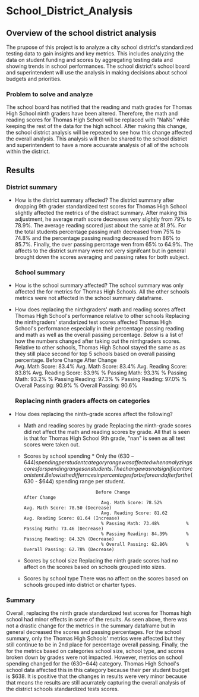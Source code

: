 # School_District_Analysis

## Overview of the school district analysis
The prupose of this project is to analyze a city school district's standardized testing data to gain insights and key metrics. This includes analyzing the data on student funding and scores by aggregating testing data and showing trends in school performances. The school district's school board and superintendent will use the analysis in making decisions about school budgets and priorities.

### Problem to solve and analyze
The school board has notified that the reading and math grades for Thomas High School ninth graders have been altered. Therefore, the math and reading scores for Thomas High School will be replaced with "NaNs" while keeping the rest of the data for the high school. After making this change, the school district analysis will be repeated to see how this change affected the overall analysis. This analysis will then be shared to the school district and superintendent to have a more accuarate analysis of all of the schools within the district.




## Results 

### District summary
* How is the district summary affected? 
   The district summary after dropping 9th grader standardized test scores for Thomas High School slightly affected the metrics of the distract summary. After making this adjustment, he average math score decreases very slightly from 79% to 78.9%. The average reading scored just about the same at 81.9%. For the total students percentage passing math decreased from 75% to 74.8% and the percentage passing reading decreased from 86% to 85.7%. Finally, the over passing percntage wen from 65% to 64.9%. The affects to the district summary were not very signifcant but in general brought down the scores averaging and passing rates for both subject.
   
   ### School summary
* How is the school summary affected?
  The school summary was only affected the for metrics for Thomas High Schools. All the other schools metrics were not affected in the school summary dataframe.
  
  
* How does replacing the ninthgraders' math and reading scores affect Thomas High School's performance relative to other schools
  Replacing the ninthgraders' standarized test scores affected Thomas High School's performance especially in their percentage passing reading and math as well as the overall passing percentage. Below is a list of how the numbers changed after taking out the ninthgraders scores. Relative to other schools, Thomas High School stayed the same as as they still place second for top 5 schools based on overall passing percentage.
                                     Before Change                     After Change  
                                     Avg. Math Score: 83.4%          Avg. Math Score: 83.4%
                                     Avg. Reading Score: 83.8%       Avg. Reading Score: 83.9%
                                     % Passing Math: 93.3%           % Passing Math: 93.2%
                                     % Passing Reading: 97.3%        % Passing Reading: 97.0%
                                     % Overall Passing: 90.9%        % Overall Passing: 90.6%
                                     
  ### Replacing ninth graders affects on categories
* How does replacing the ninth-grade scores affect the following?


  * Math and reading scores by grade
      Replacing the ninth-grade scores did not affect the math and reading scores by grade. All that is seen is that for Thomas High School 9th grade, "nan" is seen as all test scores were taken out.


  * Scores by school spending
         * Only the ($630 -644) spending per student category range was affected when analyzing scores for spending ranges on students. The change was not significant or conistent. Below is the differnces in percentages for before and after for the ($630 - $644) spending range per student.

                                   Before Change                     After Change  
                                     Avg. Math Score: 78.52%         Avg. Math Score: 78.50 (Decrease)
                                     Avg. Reading Score: 81.62       Avg. Reading Score: 81.64 (Increase)
                                     % Passing Math: 73.48%          % Passing Math: 73.46 (Decrease)
                                     % Passing Reading: 84.39%       % Passing Reading: 84.32% (Decrease)
                                     % Overall Passing: 62.86%       % Overall Passing: 62.78% (Decrease)
  * Scores by school size
      Replacing the ninth grade scores had no affect on the scores based on schools grouped into sizes.
  * Scores by school type
      There was no affect on the scores based on schools grouped into district or charter types.
      


### Summary 


Overall, replacing the ninth grade standardized test scores for Thomas high school had minor effects in some of the results. As seen above, there was not a drastic change for the metrics in the summary dataframe but in general decreased the scores and passing percentages. For the school summary, only the Thomas High Schools' metrics were affected but they still continue to be in 2nd place for percentage overall passing. Finally, the for the metrics based on categories school size, school type, and scores broken down by grades were not impacted. However, metrics on school spending changed for the ($630-$644) category. Thomas High School's school data affected this in this category because their per student budget is $638. It is positive that the changes in results were very minor because that means the results are still acurrately capturing the overall analysis of the district schools standardized tests scores. 



